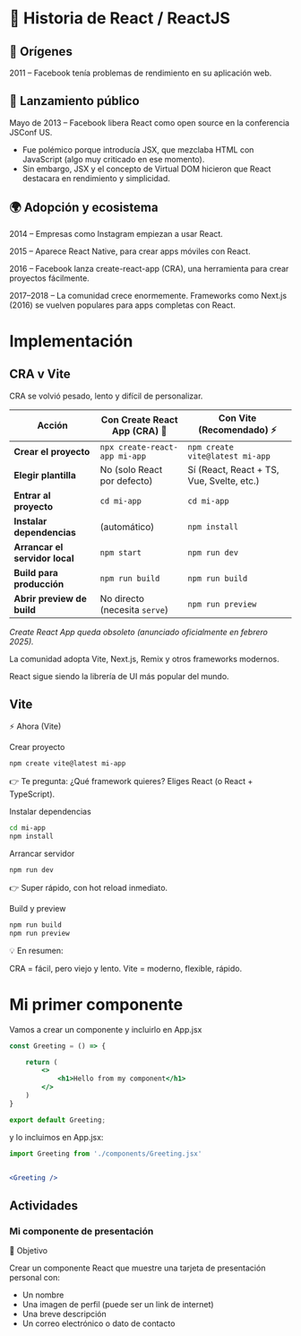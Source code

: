# 📖 Historia de React / ReactJS
## 🌱 Orígenes

2011 – Facebook tenía problemas de rendimiento en su aplicación web.

## 🚀 Lanzamiento público

Mayo de 2013 – Facebook libera React como open source en la conferencia JSConf US.

- Fue polémico porque introducía JSX, que mezclaba HTML con JavaScript (algo muy criticado en ese momento).
- Sin embargo, JSX y el concepto de Virtual DOM hicieron que React destacara en rendimiento y simplicidad.

## 🌍 Adopción y ecosistema

2014 – Empresas como Instagram empiezan a usar React.

2015 – Aparece React Native, para crear apps móviles con React.

2016 – Facebook lanza create-react-app (CRA), una herramienta para crear proyectos fácilmente.

2017–2018 – La comunidad crece enormemente. Frameworks como Next.js (2016) se vuelven populares para apps completas con React.

# Implementación
## CRA v Vite

CRA se volvió pesado, lento y difícil de personalizar.


 | Acción                         | Con **Create React App** (CRA) 🧓 | Con **Vite** (Recomendado) ⚡              |
| ------------------------------ | --------------------------------- | ----------------------------------------- |
| **Crear el proyecto**          | `npx create-react-app mi-app`     | `npm create vite@latest mi-app`           |
| **Elegir plantilla**           | No (solo React por defecto)       | Sí (React, React + TS, Vue, Svelte, etc.) |
| **Entrar al proyecto**         | `cd mi-app`                       | `cd mi-app`                               |
| **Instalar dependencias**      | (automático)                      | `npm install`                             |
| **Arrancar el servidor local** | `npm start`                       | `npm run dev`                             |
| **Build para producción**      | `npm run build`                   | `npm run build`                           |
| **Abrir preview de build**     | No directo (necesita `serve`)     | `npm run preview`                         |

*Create React App queda obsoleto (anunciado oficialmente en febrero 2025).*

La comunidad adopta Vite, Next.js, Remix y otros frameworks modernos.

React sigue siendo la librería de UI más popular del mundo.

## Vite
⚡ Ahora (Vite)

Crear proyecto
```bash
npm create vite@latest mi-app
```

👉 Te pregunta: ¿Qué framework quieres?
Eliges React (o React + TypeScript).

Instalar dependencias
```bash
cd mi-app
npm install
```

Arrancar servidor
```bash
npm run dev
```

👉 Super rápido, con hot reload inmediato.

Build y preview
```bash
npm run build
npm run preview
```

💡 En resumen:

CRA = fácil, pero viejo y lento.
Vite = moderno, flexible, rápido.


# Mi primer componente
Vamos a crear un componente y incluirlo en App.jsx

```jsx
const Greeting = () => {

    return (
        <>
            <h1>Hello from my component</h1>
        </>
    )
}

export default Greeting;
```

y lo incluimos en App.jsx:

```jsx
import Greeting from './components/Greeting.jsx'


<Greeting />

```

## Actividades

### Mi componente de presentación
🎯 Objetivo

Crear un componente React que muestre una tarjeta de presentación personal con:

- Un nombre
- Una imagen de perfil (puede ser un link de internet)
- Una breve descripción
- Un correo electrónico o dato de contacto
